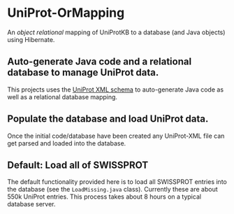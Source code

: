 # UniProt-OrMapping
An *object relational* mapping of UniProtKB to a database (and Java objects) using Hibernate.

## Auto-generate Java code and a relational database to manage UniProt data.

This projects uses the [UniProt XML schema](http://www.uniprot.org/docs/uniprot.xsd) to auto-generate Java code as well as a relational database mapping.

## Populate the database and load UniProt data.

Once the initial code/database have been created any UniProt-XML file can get parsed and loaded into the database.

## Default: Load all of SWISSPROT

The default functionality provided here is to load all SWISSPROT entries into the database (see the ``LoadMissing.java`` class). Currently these are about 550k UniProt entries. This process takes about 8 hours on a typical database server.




